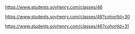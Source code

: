 https://www.students.soyhenry.com/classes/46

https://www.students.soyhenry.com/classes/46?cohortId=30

https://www.students.soyhenry.com/classes/46?cohortId=31